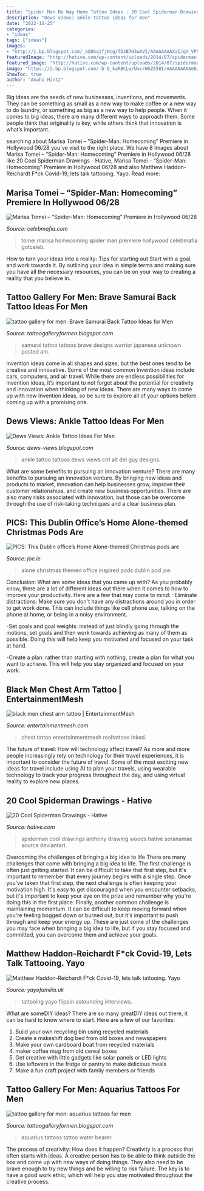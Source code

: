 ```yaml
---
title: "Spider Man No Way Home Tattoo Ideas : 20 Cool Spiderman Drawings"
description: "Dews views: ankle tattoo ideas for men"
date: "2022-11-25"
categories:
- "ideas"
tags: ["ideas"]
images:
- "http://1.bp.blogspot.com/_bQ0SqifjNcg/TDJB7H3wAVI/AAAAAAAAXaI/qX_VP5A3DZI/s1600/ankle-tattoos-men-3.jpg"
featuredImage: "http://hative.com/wp-content/uploads/2014/07/spiderman-drawings/6-spiderman-drawings.jpg"
featured_image: "http://hative.com/wp-content/uploads/2014/07/spiderman-drawings/6-spiderman-drawings.jpg"
image: "https://2.bp.blogspot.com/-b-Q_kaRBCLw/UxcrWGZ558I/AAAAAAAAAm0/64JixfkcekU/s1600/aquarius+tattoos+for+men-1.jpg"
ShowToc: true
author: "Anahi Hintz"
---
```



Big ideas are the seeds of new businesses, inventions, and movements. They can be something as small as a new way to make coffee or a new way to do laundry, or something as big as a new way to help people. When it comes to big ideas, there are many different ways to approach them. Some people think that originality is key, while others think that innovation is what’s important.

	

		
searching about Marisa Tomei – “Spider-Man: Homecoming” Premiere in Hollywood 06/28 you've visit to the right place. We have 8 Images about Marisa Tomei – “Spider-Man: Homecoming” Premiere in Hollywood 06/28 like 20 Cool Spiderman Drawings - Hative, Marisa Tomei – “Spider-Man: Homecoming” Premiere in Hollywood 06/28 and also Matthew Haddon-Reichardt F*ck Covid-19, lets talk tattooing. Yayo. Read more:
		
    
## Marisa Tomei – “Spider-Man: Homecoming” Premiere In Hollywood 06/28

<img loading=lazy src="https://celebmafia.com/wp-content/uploads/2017/06/marisa-tomei-spider-man-homecoming-premiere-in-hollywood-06-28-2017-1.jpg" onerror="this.onerror=null;this.src='https://tse2.mm.bing.net/th?id=OIP.LCqou6LjSwp2N7Ca8GuFQQHaLH&amp;pid=15.1';" alt="Marisa Tomei – “Spider-Man: Homecoming” Premiere in Hollywood 06/28">

_Source: celebmafia.com_

>tomei marisa homecoming spider man premiere hollywood celebmafia gotceleb. 

	

How to turn your ideas into a reality: Tips for starting out
Start with a goal, and work towards it. By outlining your idea in simple terms and making sure you have all the necessary resources, you can be on your way to creating a reality that you believe in.

    
## Tattoo Gallery For Men: Brave Samurai Back Tattoo Ideas For Men

<img loading=lazy src="http://3.bp.blogspot.com/-WEZDkFPVlDU/UyRxdCMS2pI/AAAAAAAABqY/Cp8WWoIVX4A/s1600/Brave+Samurai+Back+Tattoo+Ideas+for+Men-4.jpg" onerror="this.onerror=null;this.src='https://tse2.mm.bing.net/th?id=OIP.TtTGjEcOhqUxE7U9KXlTzgHaG-&amp;pid=15.1';" alt="tattoo gallery for men: Brave Samurai Back Tattoo Ideas for Men">

_Source: tattoogalleryformen.blogspot.com_

>samurai tattoo tattoos brave designs warrior japanese unknown posted am. 

	

Invention ideas come in all shapes and sizes, but the best ones tend to be creative and innovative. Some of the most common Invention ideas include cars, computers, and air travel. While there are endless possibilities for invention ideas, it’s important to not forget about the potential for creativity and innovation when thinking of new ideas. There are many ways to come up with new Invention ideas, so be sure to explore all of your options before coming up with a promising one.

    
## Dews Views: Ankle Tattoo Ideas For Men

<img loading=lazy src="http://1.bp.blogspot.com/_bQ0SqifjNcg/TDJB7H3wAVI/AAAAAAAAXaI/qX_VP5A3DZI/s1600/ankle-tattoos-men-3.jpg" onerror="this.onerror=null;this.src='https://tse3.mm.bing.net/th?id=OIP.KUaSYXzSm6BBmX9qz_epmwHaJ2&amp;pid=15.1';" alt="Dews Views: Ankle Tattoo Ideas For Men">

_Source: dews-views.blogspot.com_

>ankle tattoo tattoos dews views ctrl alt del guy designs. 

	

What are some benefits to pursuing an innovation venture?
There are many benefits to pursuing an innovation venture. By bringing new ideas and products to market, innovation can help businesses grow, improve their customer relationships, and create new business opportunities. There are also many risks associated with innovation, but those can be overcome through the use of risk-taking techniques and a clear business plan.

    
## PICS: This Dublin Office’s Home Alone-themed Christmas Pods Are

<img loading=lazy src="https://m0.joe.ie/wp-content/uploads/2016/12/14123143/omd1.jpg" onerror="this.onerror=null;this.src='https://tse2.mm.bing.net/th?id=OIP.VSatJAlYjxoso5bDbnjdtwHaE7&amp;pid=15.1';" alt="PICS: This Dublin office’s Home Alone-themed Christmas pods are">

_Source: joe.ie_

>alone christmas themed office inspired pods dublin pod joe. 

	

Conclusion: What are some ideas that you came up with?
As you probably know, there are a lot of different ideas out there when it comes to how to improve your productivity. Here are a few that may come to mind:
-Eliminate distractions: Make sure you don't have any distractions around you in order to get work done. This can include things like cell phone use, talking on the phone at home, or being in a noisy environment.

-Set goals and goal weights: instead of just blindly going through the motions, set goals and then work towards achieving as many of them as possible. Doing this will help keep you motivated and focused on your task at hand.

-Create a plan: rather than starting with nothing, create a plan for what you want to achieve. This will help you stay organized and focused on your work.

    
## Black Men Chest Arm Tattoo | EntertainmentMesh

<img loading=lazy src="https://i1.wp.com/entertainmentmesh.com/wp-content/uploads/2017/08/black-men-chest-arm-tattoo.jpg?ssl=1" onerror="this.onerror=null;this.src='https://tse1.mm.bing.net/th?id=OIP.76Nt1lzWwaLRTPtwLKKY6wHaHI&amp;pid=15.1';" alt="black men chest arm tattoo | EntertainmentMesh">

_Source: entertainmentmesh.com_

>chest tattoo entertainmentmesh realtattoos inked. 

	

The future of travel: How will technology affect travel?
As more and more people increasingly rely on technology for their travel experiences, it is important to consider the future of travel. Some of the most exciting new ideas for travel include using AI to plan your travels, using wearable technology to track your progress throughout the day, and using virtual reality to explore new places.

    
## 20 Cool Spiderman Drawings - Hative

<img loading=lazy src="http://hative.com/wp-content/uploads/2014/07/spiderman-drawings/6-spiderman-drawings.jpg" onerror="this.onerror=null;this.src='https://tse3.mm.bing.net/th?id=OIP.z5GgcAyBC4O8_uCadql1DQHaKN&amp;pid=15.1';" alt="20 Cool Spiderman Drawings - Hative">

_Source: hative.com_

>spiderman cool drawings anthony drawing woods hative soranamae source deviantart. 

	

Overcoming the challenges of bringing a big idea to life
There are many challenges that come with bringing a big idea to life. The first challenge is often just getting started. It can be difficult to take that first step, but it's important to remember that every journey begins with a single step. Once you've taken that first step, the next challenge is often keeping your motivation high. It's easy to get discouraged when you encounter setbacks, but it's important to keep your eye on the prize and remember why you're doing this in the first place. Finally, another common challenge is maintaining momentum. It can be difficult to keep moving forward when you're feeling bogged down or burned out, but it's important to push through and keep your energy up. These are just some of the challenges you may face when bringing a big idea to life, but if you stay focused and committed, you can overcome them and achieve your goals.

    
## Matthew Haddon-Reichardt F*ck Covid-19, Lets Talk Tattooing. Yayo

<img loading=lazy src="https://cdn.shopify.com/s/files/1/2156/7915/files/91070149_142655770486025_5938227147863752704_n_large.jpg?v=1586011267" onerror="this.onerror=null;this.src='https://tse4.mm.bing.net/th?id=OIP.Nihik8rVuaZL05GuSJqonwAAAA&amp;pid=15.1';" alt="Matthew Haddon-Reichardt F*ck Covid-19, lets talk tattooing. Yayo">

_Source: yayofamilia.uk_

>tattooing yayo flippin astounding interviews. 

	

What are someDIY ideas?
There are so many greatDIY ideas out there, it can be hard to know where to start. Here are a few of our favorites: 
1. Build your own recycling bin using recycled materials 
2. Create a makeshift dog bed from old boxes and newspapers 
3. Make your own cardboard boat from recycled materials 
4. maker coffee mug from old cereal boxes 
5. Get creative with little gadgets like solar panels or LED lights 
6. Use leftovers in the fridge or pantry to make delicious meals 
7. Make a fun craft project with family members or friends 

    
## Tattoo Gallery For Men: Aquarius Tattoos For Men

<img loading=lazy src="https://2.bp.blogspot.com/-b-Q_kaRBCLw/UxcrWGZ558I/AAAAAAAAAm0/64JixfkcekU/s1600/aquarius+tattoos+for+men-1.jpg" onerror="this.onerror=null;this.src='https://tse4.mm.bing.net/th?id=OIP.SXHROBQ0j4BZNxXdufYeLgHaJ4&amp;pid=15.1';" alt="tattoo gallery for men: aquarius tattoos for men">

_Source: tattoogalleryformen.blogspot.com_

>aquarius tattoos tattoo water bearer. 

	

The process of creativity: How does it happen?
Creativity is a process that often starts with ideas. A creative person has to be able to think outside the box and come up with new ways of doing things. They also need to be brave enough to try new things and be willing to risk failure. The key is to have a good work ethic, which will help you stay motivated throughout the creative process.

